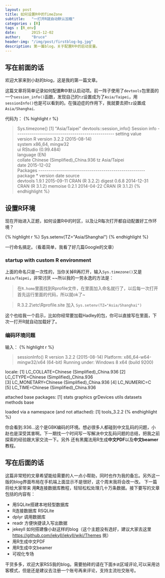 ```yaml
---
layout: post
title: 如何设置R中的TimeZone
subtitle:   "一打开R就自动默认加载"
categories : [R]
tags : [R_env]
date:       2015-12-02
author:     "Bruce"
header-img: "/img/post/firstblog-bg.jpg"
description: 第一篇blog，关于配置R中的启动变量。
---
```



## 写在前面的话

欢迎大家来到小赵的blog，这是我的第一篇文章。
    
这篇文章将简单记录如何配置**R**中默认启动项。前一阵子使用了`devtools`包里面的一个`session_info()`函数，发现自己的`tz`设置成为了`Asia/Taipei`，用`sessionInfo()`也是可以看到的。在强迫症的作用下，我就要去把`tz`设置成`Asia/Shanghai`.

代码为：
{% highlight r %}

> Sys.timezone()
[1] "Asia/Taipei"
> devtools::session_info()
Session info --------------------------------------------------
 setting  value                         
 version  R version 3.2.2 (2015-08-14)  
 system   x86_64, mingw32               
 ui       RStudio (0.99.484)            
 language (EN)                          
 collate  Chinese (Simplified)_China.936
 tz       Asia/Taipei                   
 date     2015-12-02                    
Packages ------------------------------------------------------
 package  * version date       source        
 devtools   1.9.1   2015-09-11 CRAN (R 3.2.2)
 digest     0.6.8   2014-12-31 CRAN (R 3.1.2)
 memoise    0.2.1   2014-04-22 CRAN (R 3.1.2)
{% endhighlight %}

## 设置R环境

现在开始进入正题，如何设置R中的时区，以及让R每次打开都自动配置好工作环境？

{% highlight r %}
Sys.setenv(TZ="Asia/Shanghai")
{% endhighlight %}

一行命名搞定。（看着简单，我看了好几篇Google的文章）

### startup with custom R environment

上面的命名只是一次性的，当你关掉R再打开，输入`Sys.timezone()`又是`Asia/Taipei`，非常讨厌 ~~所以我的一劳永逸的方法是：

> 在`R.home`里面找到Rprofile文件，在里面加入命名就行了，以后每一次打开首先运行里面的代码，所以就ok了~   

> R.3.2.2\etc\Rprofile.site  加入 `Sys.setenv(TZ="Asia/Shanghai")` 

这个也给我一个启示，比如你经常要加载Hadley的包，你可以直接写在里面，下次一打开R就自动加载好了。

### 编码环境问题
输入：
{% highlight r %}
> sessionInfo()
R version 3.2.2 (2015-08-14)
Platform: x86_64-w64-mingw32/x64 (64-bit)
Running under: Windows 8 x64 (build 9200)

locale:
[1] LC_COLLATE=Chinese (Simplified)_China.936 
[2] LC_CTYPE=Chinese (Simplified)_China.936   
[3] LC_MONETARY=Chinese (Simplified)_China.936
[4] LC_NUMERIC=C                              
[5] LC_TIME=Chinese (Simplified)_China.936    

attached base packages:
[1] stats     graphics  grDevices utils     datasets  methods   base     

loaded via a namespace (and not attached):
[1] tools_3.2.2
{% endhighlight %}

你会看到.936...这个是GBK编码的环境。想必很多人都碰到中文乱码的问题，小赵也是深受其害啊。下一期找一个时间写一写解决中文乱码问题的总结，把我之前探索的经验跟大家交流一下。另外 还有黑魔法用R生成**中文PDF**以及**中文beamer**教程。

## 写在后面的话

这篇非常短的文章希望能给需要的人一点小帮助，同时也作为我的备忘。另外这一版的blog界面布局在手机端上面显示不是很好，这个周末我将会改一改。
下一篇将给大家带来 用**R**连接数据库教程，轻轻松松处理几十万条数据。接下要写的文章包括的内容有：

- 用SQLite搭建本地轻型数据库
- R连接数据库 RSQLite
- dplyr 调用数据库
- readr 方便快捷读入写出数据
- jekeyll 如何搭建像小赵这样的blog（这个主题没有选好，建议大家去这里 https://github.com/jekyll/jekyll/wiki/Themes 挑）
- 用R生成中文PDF
- 用R生成中文beamer
- 可视化专场

干货多多，欢迎大家RSS我的blog。需要拍砖的请在下面`多说`区域评论,可以采用访客模式，但是还是建议去注册一个账号再来评论，支持主流社交账号。
